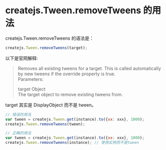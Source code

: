 # createjs.Tween.removeTweens 的用法

createjs.Tween.removeTweens 的语法是：

```javascript
createjs.Tween.removeTweens(target);
```

以下是官网解释: 

>Removes all existing tweens for a target. This is called automatically by new tweens if the override property is true.  
>Parameters:  
>  
>target Object  
>The target object to remove existing tweens from.  

target 其实是 DisplayObject 而不是 tween。

```javascript
// 错误的用法
var tween = createjs.Tween.get(instance).to({xx: xxx}, 1000);
createjs.Tween.removeTweens(tween);

// 正确的用法 
var tween = createjs.Tween.get(instance).to({xx: xxx}, 1000);
createjs.Tween.removeTweens(instance); // 使用实例而不是tween
```

